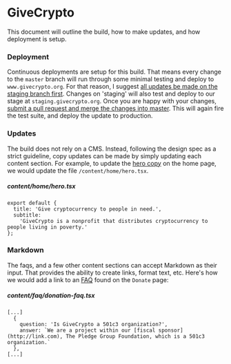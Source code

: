 # GiveCrypto
This document will outline the build, how to make updates, and how deployment is setup.


### Deployment
Continuous deployments are setup for this build. That means every change to the `master` branch will run through some minimal testing and deploy to `www.givecrypto.org`. For that reason, I suggest [all updates be made on the staging branch first](https://www.useloom.com/share/3dc647ab8d0e4d5f8446e5c17e785fb7). Changes on 'staging' will also test and deploy to our stage at `staging.givecrypto.org`. Once you are happy with your changes, [submit a pull request and merge the changes into master](https://www.useloom.com/share/da6d70a04b204e928bcb564aa731ad43). This will again fire the test suite, and deploy the update to production.

### Updates
The build does not rely on a CMS. Instead, following the design spec as a strict guideline, copy updates can be made by simply updating each content section. For example, to update the [hero copy](https://d.pr/i/sxrJvg) on the home page, we would update the file `/content/home/hero.tsx`.

##### content/home/hero.tsx
```
export default {
  title: 'Give cryptocurrency to people in need.',
  subtitle:
    'GiveCrypto is a nonprofit that distributes cryptocurrency to people living in poverty.'
};
```

### Markdown 
The faqs, and a few other content sections can accept Markdown as their input. That provides the ability to create links, format text, etc. Here's how we would add a link to an [FAQ](https://d.pr/i/Vuk32o) found on the `Donate` page:

##### content/faq/donation-faq.tsx
```
[...]
  {
    question: 'Is GiveCrypto a 501c3 organization?',
    answer: `We are a project within our [fiscal sponsor](http://link.com), The Pledge Group Foundation, which is a 501c3 organization.`
  },
[...]
```
